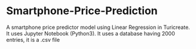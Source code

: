 # Smartphone-Price-Prediction
A smartphone price predictor model using Linear Regression in Turicreate. It uses Jupyter Notebook (Python3).
It uses a database having 2000 entries, it is a .csv file
